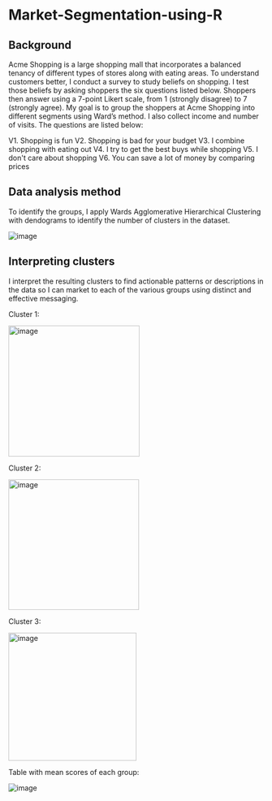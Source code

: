 # Market-Segmentation-using-R

## Background

Acme Shopping is a large shopping mall that incorporates a balanced tenancy of different types of stores along with eating areas. To understand customers better, I conduct a survey to study beliefs on shopping. I test those beliefs by asking shoppers the six questions listed below. Shoppers then answer using a 7-point Likert scale, from 1 (strongly disagree) to 7 (strongly agree). My goal is to group the shoppers at Acme Shopping into different segments using Ward’s method. I also collect income and number of visits. The questions are listed below:
 
V1. Shopping is fun
V2. Shopping is bad for your budget
V3. I combine shopping with eating out
V4. I try to get the best buys while shopping
V5. I don't care about shopping
V6. You can save a lot of money by comparing prices

## Data analysis method

To identify the groups, I apply Wards Agglomerative Hierarchical Clustering with dendograms to identify the number of clusters in the dataset.
 
![image](https://user-images.githubusercontent.com/113878059/225526985-37e49af6-ca47-488d-a5e1-3c5eb32f2983.png)

## Interpreting clusters

I interpret the resulting clusters to find actionable patterns or descriptions in the data so I can market to each of the various groups using distinct and effective messaging.

Cluster 1:

<img width="258" alt="image" src="https://user-images.githubusercontent.com/113878059/225527976-c8f26a49-5a57-481f-ad14-888133d7b56a.png">

Cluster 2:

<img width="257" alt="image" src="https://user-images.githubusercontent.com/113878059/225528005-c6d34a9d-6906-4bb1-babb-ef819d253d39.png">

Cluster 3:

<img width="252" alt="image" src="https://user-images.githubusercontent.com/113878059/225528048-7cba9ae6-602d-4c35-a939-421b260bf98f.png">

Table with mean scores of each group:

![image](https://user-images.githubusercontent.com/113878059/225527799-e3df2563-0981-44ab-9821-5e6770556eee.png)

